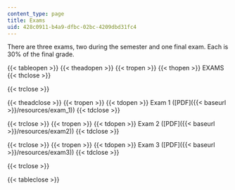 ```yaml
---
content_type: page
title: Exams
uid: 428c0911-b4a9-dfbc-02bc-4209dbd31fc4
---
```


There are three exams, two during the semester and one final exam. Each is 30% of the final grade.

{{< tableopen >}}
{{< theadopen >}}
{{< tropen >}}
{{< thopen >}}
EXAMS
{{< thclose >}}

{{< trclose >}}

{{< theadclose >}}
{{< tropen >}}
{{< tdopen >}}
Exam 1 ([PDF]({{< baseurl >}}/resources/exam_1))
{{< tdclose >}}

{{< trclose >}}
{{< tropen >}}
{{< tdopen >}}
Exam 2 ([PDF]({{< baseurl >}}/resources/exam2))
{{< tdclose >}}

{{< trclose >}}
{{< tropen >}}
{{< tdopen >}}
Exam 3 ([PDF]({{< baseurl >}}/resources/exam3))
{{< tdclose >}}

{{< trclose >}}

{{< tableclose >}}